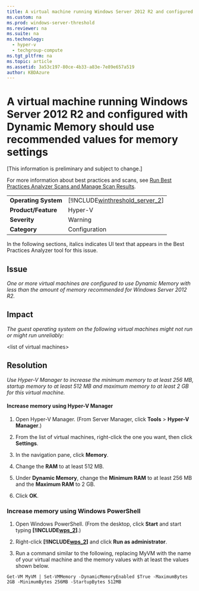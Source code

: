 ```yaml
---
title: A virtual machine running Windows Server 2012 R2 and configured with Dynamic Memory should use recommended values for memory settings
ms.custom: na
ms.prod: windows-server-threshold
ms.reviewer: na
ms.suite: na
ms.technology: 
  - hyper-v
  - techgroup-compute
ms.tgt_pltfrm: na
ms.topic: article
ms.assetid: 3a53c197-80ce-4b33-a83e-7e89e657a519
author: KBDAzure
---
```

# A virtual machine running Windows Server 2012 R2 and configured with Dynamic Memory should use recommended values for memory settings
\[This information is preliminary and subject to change.\]  
  
For more information about best practices and scans, see [Run Best Practices Analyzer Scans and Manage Scan Results](http://go.microsoft.com/fwlink/p/?LinkID=223177).  
  
|||  
|-|-|  
|**Operating System**|[!INCLUDE[winthreshold_server_2](../../../includes/winthreshold_server_2_md.md)]|  
|**Product\/Feature**|Hyper\-V|  
|**Severity**|Warning|  
|**Category**|Configuration|  
  
In the following sections, italics indicates UI text that appears in the Best Practices Analyzer tool for this issue.  
  
## Issue  
*One or more virtual machines are configured to use Dynamic Memory with less than the amount of memory recommended for Windows Server 2012 R2.*  
  
## Impact  
*The guest operating system on the following virtual machines might not run or might run unreliably:*  
  
\<list of virtual machines>  
  
## Resolution  
*Use Hyper\-V Manager to increase the minimum memory to at least 256 MB, startup memory to at least 512 MB and maximum memory to at least 2 GB for this virtual machine.*  
  
#### Increase memory using Hyper\-V Manager  
  
1.  Open Hyper\-V Manager. \(From Server Manager, click **Tools** > **Hyper\-V Manager**.\)  
  
2.  From the list of virtual machines, right\-click the one you want, then click **Settings**.  
  
3.  In the navigation pane, click **Memory**.  
  
4.  Change the **RAM** to at least 512 MB.  
  
5.  Under **Dynamic Memory**,  change the **Minimum RAM** to at least 256 MB and the **Maximum RAM** to 2 GB.  
  
6.  Click **OK**.  
  
### Increase memory using Windows PowerShell  
  
1.  Open Windows PowerShell. \(From the desktop, click **Start** and start typing **[!INCLUDE[wps_2](../../../includes/wps_2_md.md)]**.\)  
  
2.  Right\-click **[!INCLUDE[wps_2](../../../includes/wps_2_md.md)]** and click **Run as administrator**.  
  
3.  Run a command similar to the following, replacing MyVM with the name  of your virtual machine and the memory values with at least the values shown below.  
  
```  
Get-VM MyVM | Set-VMMemory -DynamicMemoryEnabled $True -MaximumBytes 2GB -MinimumBytes 256MB -StartupBytes 512MB  
```  
  

